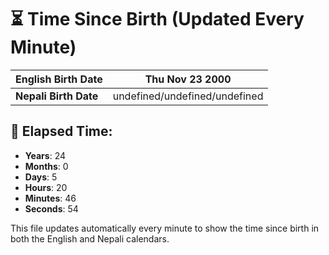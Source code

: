 # ⏳ Time Since Birth (Updated Every Minute)

| **English Birth Date** | Thu Nov 23 2000 |
|------------------------|-------------------------------------|
| **Nepali Birth Date**  | undefined/undefined/undefined                  |

## 📅 Elapsed Time:

- **Years**: 24
- **Months**: 0
- **Days**: 5
- **Hours**: 20
- **Minutes**: 46
- **Seconds**: 54

This file updates automatically every minute to show the time since birth in both the English and Nepali calendars.